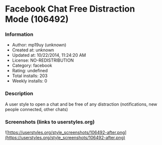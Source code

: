 # Facebook Chat Free Distraction Mode (106492)

### Information
- Author: mp19uy (unknown)
- Created at: unknown
- Updated at: 10/22/2014, 11:24:20 AM
- License: NO-REDISTRIBUTION
- Category: facebook
- Rating: undefined
- Total installs: 203
- Weekly installs: 0


### Description
A user style to open a chat and be free of any distraction (notifications, new people connected, other chats)


### Screenshots (links to userstyles.org)
![https://userstyles.org/style_screenshots/106492-after.png](https://userstyles.org/style_screenshots/106492-after.png)


